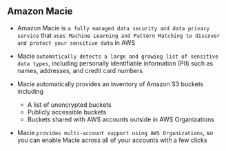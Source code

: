 ## Amazon Macie

- Amazon Macie is `a fully managed data security and data privacy service` that `uses Machine Learning and Pattern Matching to discover and protect your sensitive data` in AWS

- Macie `automatically detects a large and growing list of sensitive data types`, including personally identifiable information (PII) such as names, addresses, and credit card numbers

- Macie automatically provides an inventory of Amazon S3 buckets including

  - A list of unencrypted buckets
  - Publicly accessible buckets
  - Buckets shared with AWS accounts outside in AWS Organizations

- Macie `provides multi-account support using AWS Organizations`, so you can enable Macie across all of your accounts with a few clicks
